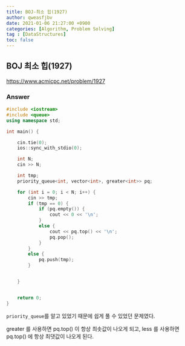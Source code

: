 ```yaml
---
title: BOJ-최소 힙(1927)
author: qweasfjbv
date: 2021-01-06 21:27:00 +0900
categories: [Algorithm, Problem Solving]
tag : [DataStructures]
toc: false
---
```


## BOJ 최소 힙(1927)

<https://www.acmicpc.net/problem/1927>

### Answer

```cpp
#include <iostream>
#include <queue>
using namespace std;

int main() {

	cin.tie(0);
	ios::sync_with_stdio(0);

	int N;
	cin >> N;

	int tmp;
	priority_queue<int, vector<int>, greater<int>> pq;

	for (int i = 0; i < N; i++) {
		cin >> tmp;
		if (tmp == 0) {
			if (pq.empty()) {
				cout << 0 << '\n';
			}
			else {
				cout << pq.top() << '\n';
				pq.pop();
			}
		}
		else {
			pq.push(tmp);
		}


	}


	return 0;
}
```

`priority_queue`를 알고 있었기 때문에 쉽게 풀 수 있었던 문제였다.

greater<int> 를 사용하면 pq.top() 이 항상 최솟값이 나오게 되고, less<int> 를 사용하면 pq.top() 에 항상 최댓값이 나오게 된다.